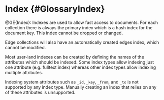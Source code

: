 Index {#GlossaryIndex}
======================

@GE{Index}: Indexes are used to allow fast access to documents. For
each collection there is always the primary index which is a hash
index for the document key. This index cannot be dropped or changed.

Edge collections will also have an automatically created edges index, 
which cannot be modified.

Most user-land indexes can be created by defining the names of the
attributes which should be indexed. Some index types allow indexing
just one attribute (e.g. fulltext index) whereas other index types
allow indexing multiple attributes.

Indexing system attributes such as `_id`, `_key`, `_from`, and `_to`
is not supported by any index type. Manually creating an index that 
relies on any of these attributes is unsupported.
